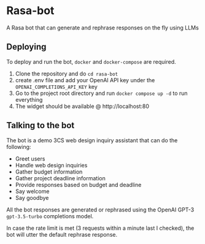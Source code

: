 # Rasa-bot

A Rasa bot that can generate and rephrase responses on the fly using LLMs

## Deploying

To deploy and run the bot, `docker` and `docker-compose` are required.

1. Clone the repository and do `cd rasa-bot`
2. create .env file and add your OpenAI API key under the `OPENAI_COMPLETIONS_API_KEY` key
3. Go to the project root directory and run `docker compose up -d` to run everything
4. The widget should be available @ http://localhost:80

## Talking to the bot

The bot is a demo 3CS web design inquiry assistant that can do the following:

- Greet users
- Handle web design inquiries
- Gather budget information
- Gather project deadline information
- Provide responses based on budget and deadline
- Say welcome
- Say goodbye

All the bot responses are generated or rephrased using the OpenAI GPT-3 `gpt-3.5-turbo` completions model.

In case the rate limit is met (3 requests within a minute last I checked), the bot will utter the default rephrase response.
